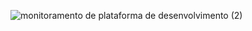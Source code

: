 
![monitoramento de plataforma de desenvolvimento (2)](https://user-images.githubusercontent.com/70453945/109570209-73378b80-7ac8-11eb-82aa-243f6d568a3c.gif)
